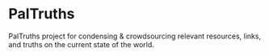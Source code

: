 # PalTruths
PalTruths project for condensing &amp; crowdsourcing relevant resources, links, and truths on the current state of the world.
